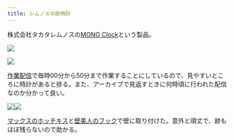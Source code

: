 ```yaml
---
title: レムノスの掛時計
---
```

株式会社タカタレムノスの[MONO Clock](https://www.amazon.co.jp/dp/B004UIT8BK)という製品。

![](https://lh3.googleusercontent.com/AnhfCzq6joZUKQyEIfKYgKqTukPZQSbVl-KDAbJKXRzMJVHl3WJaRKpRK0DVqbRY-hbwStxVDfke4YyjehDFKO0pDg1GEXBYTHH6zeMSVNu0y2MMDVD8hfmxNeIe2tjkyqjGi_a_pHgKJ2ORZr9yTzEsJJv_w9ZNSRebq6Kr7EMwX10giejn9SlI)

![](https://lh6.googleusercontent.com/2uBlReASQN_1jqrTeupyAylmcbq10-anYFP7vTm7tywc-cgglhqnHD1ke-LQe6cAUelkntsKkzEdgeQTcA1k-I9DUkA3Uze2Yh0IM6pt9yDec-0eUCPBCMHFMkntslQ2SzrJkYx-1ClvWienSKnBibGmB9hpDNUzriR0_lNRpxCJ-g3IRFGJIaVW)

[作業配信](https://www.youtube.com/channel/UC5s-KpSDGzxWPWNv94PnJHw)で毎時00分から50分まで作業することにしているので、見やすいところに時計があると捗る。また、アーカイブで見返すときに何時頃に行われた配信なのか分かって良い。

![](https://lh3.googleusercontent.com/wf1ELSGv800C5xq9Q7EZCpjKzv63HGnH0pwtxPoGfUe5wizAKyQMuzMff6FqDpJaHdnMyS8bI-eNd0bYnE-gCHB-wSTCYwkzuuaePrwoBHYUBUrfDmYeLLtBoV7F9PmKx5VGmZ5xt0MKcZjUFGDmR-ExQTxR4Enz1AQqwmk_TEXvgEl53kDNEwiK)![](https://lh5.googleusercontent.com/EORksNKthfIrQT4q1vVleF_fdGg1PA04zU8lz2LMhjSW5aUWbhN3Axgvu58Vv2gBUYbUCQgiU7EXt1tda5lr5K5SHzi9_OSy9VSo5FdTBg73yhBZMpxufQDu7kkx4v6S39OBNVWtIYOxFiovBH453BXXConTXH4wfYLhbFu2uqd10MHii_e9uXGZ)

[マックスのホッチキス](https://www.amazon.co.jp/dp/B000O9WRWG)と[壁美人のフック](https://www.amazon.co.jp/dp/B00CU78TDG)で壁に取り付けた。意外と頑丈で、跡もほぼ残らないので助かる。

